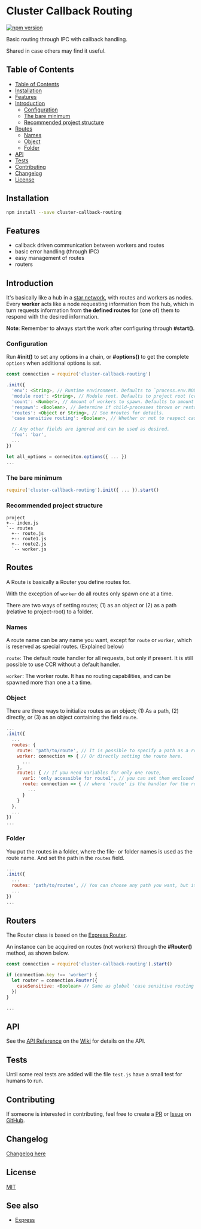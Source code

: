 # Cluster Callback Routing
[![npm version](https://img.shields.io/npm/v/cluster-callback-routing.svg?style=flat)](https://www.npmjs.com/package/cluster-callback-routing)

Basic routing through IPC with callback handling.

Shared in case others may find it useful.

## Table of Contents

<!-- TOC depthFrom:2 depthTo:6 withLinks:1 updateOnSave:1 orderedList:0 -->

- [Table of Contents](#table-of-contents)
- [Installation](#installation)
- [Features](#features)
- [Introduction](#introduction)
	- [Configuration](#configuration)
	- [The bare minimum](#the-bare-minimum)
	- [Recommended project structure](#recommended-project-structure)
- [Routes](#routes)
	- [Names](#names)
	- [Object](#object)
	- [Folder](#folder)
- [API](#api)
- [Tests](#tests)
- [Contributing](#contributing)
- [Changelog](#changelog)
- [License](#license)

<!-- /TOC -->

## Installation
```sh
npm install --save cluster-callback-routing
```

## Features
-   callback driven communication between workers and routes
-   basic error handling (through IPC)
-   easy management of routes
-   routers

## Introduction
It's basically like a hub in a [star network](https://en.wikipedia.org/wiki/Star_network), with routes and workers as nodes. Every __worker__ acts like a node requesting information from the hub, which in turn requests information from __the defined routes__ for (one of) them to respond with the desired information.

__Note__: Remember to always start the work after configuring through __#start()__.

### Configuration
Run __#init()__ to set any options in a chain, or __#options()__ to get the complete `options` when additional options is sat.

```js
const connection = require('cluster-callback-routing')

.init({
  'env': <String>, // Runtime environment. Defaults to `process.env.NODE_ENV` if set or 'development'.
  'module root': <String>, // Module root. Defaults to project root (cwd).
  'count': <Number>, // Amount of workers to spawn. Defaults to amount of CPU-cores on system.
  'respawn': <Boolean>, // Determine if child-processes throws or restarts on error. Defaults to true.
  'routes': <Object or String>, // See #routes for details.
  'case sensitive routing': <Boolean>, // Whether or not to respect case sensitivity while routing. Does not apply to route names.

  // Any other fields are ignored and can be used as desired.
  'foo': 'bar',
  ...
})

let all_options = conneciton.options({ ... })
...
```

### The bare minimum
```js
require('cluster-callback-routing').init({ ... }).start()
```

### Recommended project structure
```
project
+-- index.js
`-- routes
  +-- route.js
  +-- route1.js
  +-- route2.js
  `-- worker.js
```

## Routes
A Route is basically a Router you define routes for.

With the exception of `worker` do all routes only spawn one at a time.

There are two ways of setting routes; (1) as an object or (2) as a path (relative to project-root) to a folder.

### Names
A route name can be any name you want, except for `route` or `worker`, which is reserved as special routes. (Explained below)

`route`: The default route handler for all requests, but only if present. It is still possible to use CCR without a default handler.

`worker`: The worker route. It has no routing capabilities, and can be spawned more than one a t a time.

### Object
There are three ways to initialize routes as an object; (1) As a path, (2) directly, or (3) as an object containing the field `route`.

```js
...
.init({
  ...
  routes: {
    route: 'path/to/route', // It is possible to specify a path as a route.
    worker: connection => { // Or directly setting the route here.
      ...
    },
    route1: { // If you need variables for only one route,
      var1: 'only accessible for route1', // you can set them enclosed in an object,
      route: connection => { // where 'route' is the handler for the route.
      	...
      }
    }
  },
  ...
})
...
```

### Folder
You put the routes in a folder, where the file- or folder names is used as the route name. And set the path in the `routes` field.

```js
...
.init({
  ...
  routes: 'path/to/routes', // You can choose any path you want, but it must lead to a folder.
  ...
})
...
```

## Routers
The Router class is based on the [Express Router](https://github.com/expressjs/express/tree/master/lib/router).

An instance can be acquired on routes (not workers) through the __#Router()__ method, as shown below.
```js
const connection = require('cluster-callback-routing').start()

if (connection.key !== 'worker') {
  let router = connection.Router({
    caseSensitive: <Boolean> // Same as global 'case sensitive routing' or sat here.
  })
}

...
```

## API
See the [API Reference](https://github.com/revam/cluster-callback-routing/wiki/API-Reference)  on the [Wiki](https://github.com/revam/cluster-callback-routing/wiki) for details on the API.

## Tests
Until some real tests are added will the file `test.js` have a small test for humans to run.

## Contributing
If someone is interested in contributing, feel free to create a [PR](https://github.com/revam/cluster-callback-routing/pulls) or [Issue](https://github.com/revam/cluster-callback-routing/issues) on [GitHub](https://github.com/revam/cluster-callback-routing).

## Changelog
[Changelog here](./CHANGES.md)

## License
[MIT](./LICENSE)

## See also
-   [Express](https://github.com/expressjs/express)
